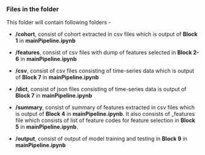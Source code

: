 ### Files in the folder

This folder will contain following folders -
    
- **/cohort**,
  consist of cohort extracted in csv files which is output of **Block 1** in **mainPipeline.ipynb**

- **/features**,
  consist of csv files with dump of features selected in **Block 2-6** in **mainPipeline.ipynb**

- **/csv**,
  consist of csv files consisting of time-series data which is output of **Block 7** in **mainPipeline.ipynb**

- **/dict**,
  consist of json files consisting of time-series data is output of **Block 7** in **mainPipeline.ipynb**

- **/summary**,
  consist of summary of features extracted in csv files which is output of **Block 4** in **mainPipeline.ipynb**.
  It also consists of _features file which consists of list of feature codes for feature selection in **Block 5** in **mainPipeline.ipynb**.

 - **/output**,
  consist of output of model training and testing in **Block 9** in **mainPipeline.ipynb**
